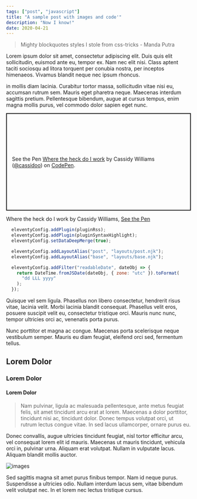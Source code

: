 ```yaml
---
tags: ["post", "javascript"]
title: "A sample post with images and code'"
description: "Now I know!"
date: 2020-04-21
---
```


> Mighty blockquotes styles I stole from css-tricks - Manda Putra

Lorem ipsum dolor sit amet, consectetur adipiscing elit. Duis quis elit sollicitudin, euismod ante eu, tempor ex. Nam nec elit nisi. Class aptent taciti sociosqu ad litora torquent per conubia nostra, per inceptos himenaeos. Vivamus blandit neque nec ipsum rhoncus.

in mollis diam lacinia. Curabitur tortor massa, sollicitudin vitae nisi eu, accumsan rutrum sem. Mauris eget pharetra neque. Maecenas interdum sagittis pretium. Pellentesque bibendum, augue at cursus tempus, enim magna mollis purus, vel commodo dolor sapien eget nunc.

<p class="codepen" data-height="265" data-theme-id="dark" data-default-tab="css,result" data-user="cassidoo" data-slug-hash="GRpNBmG" style="height: 265px; box-sizing: border-box; display: flex; align-items: center; justify-content: center; border: 2px solid; margin: 1em 0; padding: 1em;" data-pen-title="Where the heck do I work">
  <span>See the Pen <a href="https://codepen.io/cassidoo/pen/GRpNBmG">
  Where the heck do I work</a> by Cassidy Williams (<a href="https://codepen.io/cassidoo">@cassidoo</a>)
  on <a href="https://codepen.io">CodePen</a>.</span>
</p>
<script async src="https://static.codepen.io/assets/embed/ei.js"></script>

Where the heck do I work by Cassidy Williams, [See the Pen](https://codepen.io/cassidoo/pen/GRpNBmG)

```js
  eleventyConfig.addPlugin(pluginRss);
  eleventyConfig.addPlugin(pluginSyntaxHighlight);
  eleventyConfig.setDataDeepMerge(true);

  eleventyConfig.addLayoutAlias("post", "layouts/post.njk");
  eleventyConfig.addLayoutAlias("base", "layouts/base.njk");

  eleventyConfig.addFilter("readableDate", dateObj => {
    return DateTime.fromJSDate(dateObj, { zone: "utc" }).toFormat(
      "dd LLL yyyy"
    );
  });
```

Quisque vel sem ligula. Phasellus non libero consectetur, hendrerit risus vitae, lacinia velit. Morbi lacinia blandit consequat. Phasellus velit eros, posuere suscipit velit eu, consectetur tristique orci. Mauris nunc nunc, tempor ultricies orci ac, venenatis porta purus.

Nunc porttitor et magna ac congue. Maecenas porta scelerisque neque vestibulum semper. Mauris eu diam feugiat, eleifend orci sed, fermentum tellus.

## Lorem Dolor
### Lorem Dolor
#### Lorem Dolor

> Nam pulvinar, ligula ac malesuada pellentesque, ante metus feugiat felis, sit amet tincidunt arcu erat at lorem. Maecenas a dolor porttitor, tincidunt nisi ac, tincidunt dolor. Donec tempus volutpat orci, ut rutrum lectus congue vitae. In sed lacus ullamcorper, ornare purus eu.

Donec convallis, augue ultricies tincidunt feugiat, nisl tortor efficitur arcu, vel consequat lorem elit id mauris. Maecenas ut mauris tincidunt, vehicula orci in, pulvinar urna. Aliquam erat volutpat. Nullam in vulputate lacus. Aliquam blandit mollis auctor.

![images](https://images.unsplash.com/photo-1589112053969-11e4dec7f699?ixlib=rb-1.2.1&ixid=eyJhcHBfaWQiOjEyMDd9&auto=format&fit=crop&w=1350&q=80)

Sed sagittis magna sit amet purus finibus tempor. Nam id neque purus. Suspendisse a ultricies odio. Nullam interdum lacus sem, vitae bibendum velit volutpat nec. In et lorem nec lectus tristique cursus.

